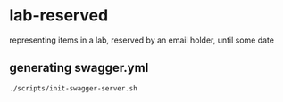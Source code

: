 # lab-reserved
representing items in a lab, reserved by an email holder, until some date

## generating swagger.yml

    ./scripts/init-swagger-server.sh
